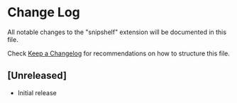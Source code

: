 # Change Log

All notable changes to the "snipshelf" extension will be documented in this file.

Check [Keep a Changelog](http://keepachangelog.com/) for recommendations on how to structure this file.

## [Unreleased]

- Initial release
